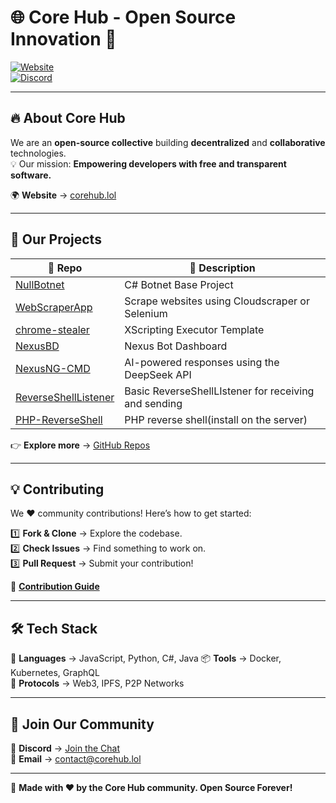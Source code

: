 # 🌐 Core Hub - Open Source Innovation 🚀  

[![Website](https://img.shields.io/badge/Visit-Website-blue?style=flat-square)](https://corehub.lol)  
[![Discord](https://img.shields.io/discord/123456789?label=Discord&logo=discord&color=5865F2)](https://discord.gg/qTARBRGNhH)



---  

## 🔥 About Core Hub  
We are an **open-source collective** building **decentralized** and **collaborative** technologies.  
💡 Our mission: **Empowering developers with free and transparent software.**  

🌍 **Website** → [corehub.lol](https://corehub.lol)  

---

## 🚀 Our Projects  

| 🔗 Repo | 🌟 Description |
|---------|--------------|
| [NullBotnet](https://github.com/CoreHub-lol/NullBotnet) | C# Botnet Base Project |
| [WebScraperApp](https://github.com/CoreHub-lol/website-scrapper) | Scrape websites using Cloudscraper or Selenium |
| [chrome-stealer](https://github.com/CoreHub-lol/chrome-stealer) | XScripting Executor Template |
| [NexusBD ](https://github.com/CoreHub-lol/NexusBD) | Nexus Bot Dashboard |
| [NexusNG-CMD](https://github.com/CoreHub-lol/NexusNG-CMD) | AI-powered responses using the DeepSeek API |
| [ReverseShellListener](https://github.com/CoreHub-lol/ReverseShellListener) | Basic ReverseShellLIstener for receiving and sending |
| [PHP-ReverseShell](https://github.com/CoreHub-lol/PHP-ReverseShell) | PHP reverse shell(install on the server) |
👉 **Explore more** → [GitHub Repos](https://github.com/corehuub)  

---

## 💡 Contributing  

We ❤️ community contributions! Here’s how to get started:  

1️⃣ **Fork & Clone** → Explore the codebase.  
2️⃣ **Check Issues** → Find something to work on.  
3️⃣ **Pull Request** → Submit your contribution!  

📖 **[Contribution Guide](https://github.com/corehuub/.github/blob/main/CONTRIBUTING.md)**  

---

## 🛠 Tech Stack  

🚀 **Languages** → JavaScript, Python, C#, Java 
📦 **Tools** → Docker, Kubernetes, GraphQL  
🔗 **Protocols** → Web3, IPFS, P2P Networks  

---

## 🎉 Join Our Community  

💬 **Discord** → [Join the Chat](https://discord.gg/qTARBRGNhH)  
📧 **Email** → contact@corehub.lol  

---  

🚀 **Made with ❤️ by the Core Hub community. Open Source Forever!**  
